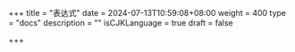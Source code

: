 +++
title = "表达式"
date = 2024-07-13T10:59:08+08:00
weight = 400
type = "docs"
description = ""
isCJKLanguage = true
draft = false

+++

